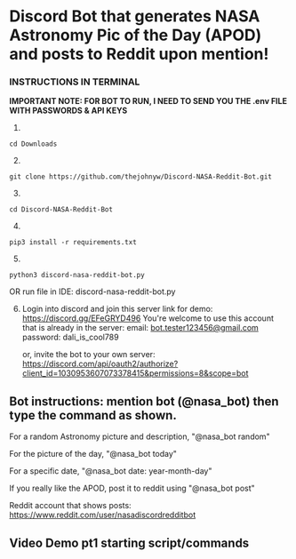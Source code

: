 # Discord Bot that generates NASA Astronomy Pic of the Day (APOD) and posts to Reddit upon mention!

### INSTRUCTIONS IN TERMINAL

**IMPORTANT NOTE: FOR BOT TO RUN, I NEED TO SEND YOU THE .env FILE WITH PASSWORDS & API KEYS**

1.

    cd Downloads

2. 

    git clone https://github.com/thejohnyw/Discord-NASA-Reddit-Bot.git

3.
  
    cd Discord-NASA-Reddit-Bot

4.

    
    pip3 install -r requirements.txt

5.

    python3 discord-nasa-reddit-bot.py
 OR run file in IDE: discord-nasa-reddit-bot.py

6. 
    Login into discord and join this server link for demo: https://discord.gg/EFeGRYD496
        You're welcome to use this account that is already in the server:
        email: bot.tester123456@gmail.com
        password: dali_is_cool789
    
    or, invite the bot to your own server: https://discord.com/api/oauth2/authorize?client_id=1030953607073378415&permissions=8&scope=bot
    

## Bot instructions: mention bot (@nasa_bot) then type the command as shown.

  For a random Astronomy picture and description, "@nasa_bot random"
        
  For the picture of the day, "@nasa_bot today"
        
  For a specific date, "@nasa_bot date: year-month-day"
        
  If you really like the APOD, post it to reddit using "@nasa_bot post"

Reddit account that shows posts: https://www.reddit.com/user/nasadiscordredditbot


## Video Demo pt1 starting script/commands





